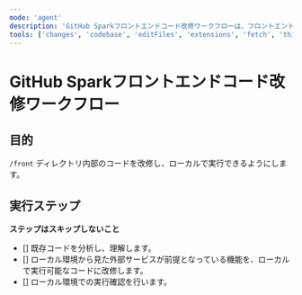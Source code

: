 ```yaml
---
mode: 'agent'
description: 'GitHub Sparkフロントエンドコード改修ワークフローは、フロントエンドのコードを改修しローカル実行できるようにします'
tools: ['changes', 'codebase', 'editFiles', 'extensions', 'fetch', 'think','problems', 'runTasks', 'search', 'searchResults','terminalLastCommand', 'terminalSelection',]
---
```

# GitHub Sparkフロントエンドコード改修ワークフロー

## 目的

`/front` ディレクトリ内部のコードを改修し、ローカルで実行できるようにします。

## 実行ステップ

**ステップはスキップしないこと**

- [] 既存コードを分析し、理解します。
- [] ローカル環境から見た外部サービスが前提となっている機能を、ローカルで実行可能なコードに改修します。
- [] ローカル環境での実行確認を行います。

